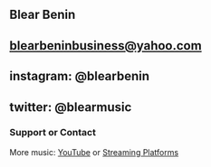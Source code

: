 ## Blear Benin
## blearbeninbusiness@yahoo.com
## instagram: @blearbenin
## twitter: @blearmusic



### Support or Contact

More music:
[YouTube](https://www.youtube.com/c/blearbenin) or
[Streaming Platforms](https://found.ee/CrankItUp)

